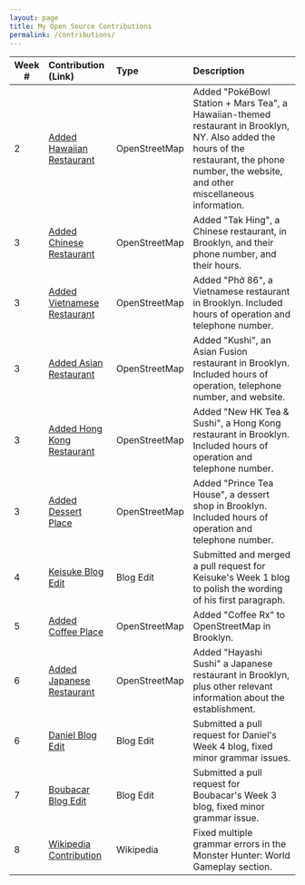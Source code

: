 ```yaml
---
layout: page
title: My Open Source Contributions
permalink: /contributions/
---
```


<!--
The first column, Contribution, must be a hyperlink to the actual contribution,
such as the Wikipedia edit or pull request, etc., with a suitable name.
Type of the contribution should be "Wikipedia edit", "OpenStreet Map feature",
"Project Documentation", "Project Code", "Blog Edit", etc.

The Description should include a brief summary of what you did.

Replace the first row below with your contribution and add new ones below it
following the same syntax.

-->





| Week # | Contribution (Link) | Type | Description |
|---|:---|:---|:---|
| 2 | [Added Hawaiian Restaurant](https://www.openstreetmap.org/changeset/80766469) | OpenStreetMap | Added "PokéBowl Station + Mars Tea", a Hawaiian-themed restaurant in Brooklyn, NY. Also added the hours of the restaurant, the phone number, the website, and other miscellaneous information. |
| 3 | [Added Chinese Restaurant](https://www.openstreetmap.org/changeset/81139681) | OpenStreetMap | Added "Tak Hing", a Chinese restaurant, in Brooklyn, and their phone number, and their hours. |
| 3 | [Added Vietnamese Restaurant](https://www.openstreetmap.org/changeset/81143390) | OpenStreetMap | Added "Phở 86", a Vietnamese restaurant in Brooklyn. Included hours of operation and telephone number. |
| 3 | [Added Asian Restaurant](https://www.openstreetmap.org/changeset/81143564) | OpenStreetMap | Added "Kushi", an Asian Fusion restaurant in Brooklyn. Included hours of operation, telephone number, and website. |
| 3 | [Added Hong Kong Restaurant](https://www.openstreetmap.org/changeset/81143782) | OpenStreetMap | Added "New HK Tea & Sushi", a Hong Kong restaurant in Brooklyn. Included hours of operation and telephone number. |
| 3 | [Added Dessert Place](https://www.openstreetmap.org/changeset/81143904) | OpenStreetMap | Added "Prince Tea House", a dessert shop in Brooklyn. Included hours of operation and telephone number. |   
| 4 | [Keisuke Blog Edit](https://github.com/hunter-college-ossd-spr-2020/Ks5810-weekly/pull/2) | Blog Edit | Submitted and merged a pull request for Keisuke's Week 1 blog to polish the wording of his first paragraph. |
| 5 | [Added Coffee Place](https://www.openstreetmap.org/changeset/81665904) | OpenStreetMap | Added "Coffee Rx" to OpenStreetMap in Brooklyn. |
| 6 | [Added Japanese Restaurant](https://www.openstreetmap.org/changeset/81947039) | OpenStreetMap | Added "Hayashi Sushi" a Japanese restaurant in Brooklyn, plus other relevant information about the establishment. |
| 6 | [Daniel Blog Edit](https://github.com/hunter-college-ossd-spr-2020/dmallia17-weekly/pull/3) | Blog Edit | Submitted a pull request for Daniel's Week 4 blog, fixed minor grammar issues. |
| 7 | [Boubacar Blog Edit](https://github.com/hunter-college-ossd-spr-2020/boubascript-weekly/pull/2) | Blog Edit | Submitted a pull request for Boubacar's Week 3 blog, fixed minor grammar issue. |
| 8 | [Wikipedia Contribution](https://en.wikipedia.org/w/index.php?title=Monster_Hunter:_World&oldid=947220108) | Wikipedia | Fixed multiple grammar errors in the Monster Hunter: World Gameplay section. |